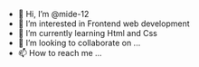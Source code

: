 - 👋 Hi, I’m @mide-12
- 👀 I’m interested in Frontend web development
- 🌱 I’m currently learning Html and Css
- 💞️ I’m looking to collaborate on ...
- 📫 How to reach me ...


